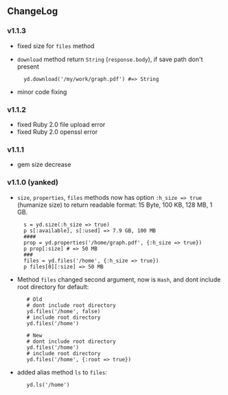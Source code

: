 ## ChangeLog

### v1.1.3
* fixed size for `files` method
* `download` method return `String` (`response.body`), if save path don't present

        yd.download('/my/work/graph.pdf') #=> String

* minor code fixing

### v1.1.2
* fixed Ruby 2.0 file upload error
* fixed Ruby 2.0 openssl error

### v1.1.1
* gem size decrease

### v1.1.0 (yanked)

* `size`, `properties`, `files` methods now has option `:h_size => true` (humanize size) to return readable format: 15 Byte, 100 KB, 128 MB, 1 GB.

        s = yd.size(:h_size => true)
        p s[:available], s[:used] => 7.9 GB, 100 MB
        ####
        prop = yd.properties('/home/graph.pdf', {:h_size => true})
        p prop[:size] # => 50 MB
        ###
        files = yd.files('/home', {:h_size => true})
        p files[0][:size] => 50 MB

* Method `files` changed second argument, now is `Hash`, and dont include root directory for default:

         # Old
         # dont include root directory
         yd.files('/home', false)
         # include root directory
         yd.files('/home')
         
         # New
         # dont include root directory
         yd.files('/home')
         # include root directory
         yd.files('/home', {:root => true})

* added alias method `ls` to `files`:

         yd.ls('/home')
